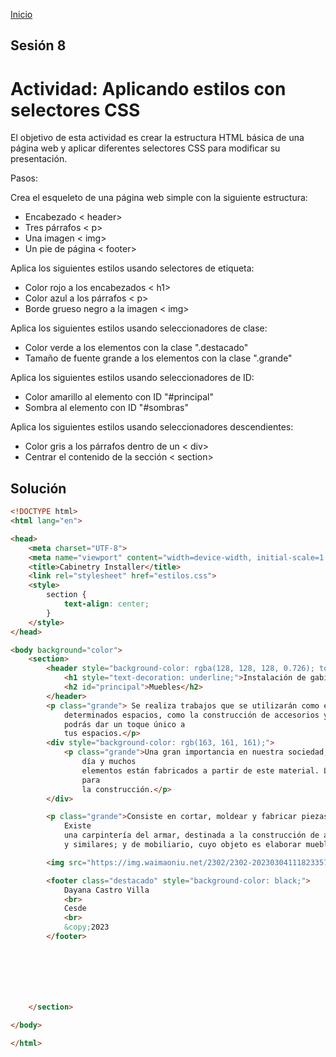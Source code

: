 <!-- No borrar o modificar -->
[Inicio](./index.md)

## Sesión 8 


<!-- actividad 08-->

# Actividad: Aplicando estilos con selectores CSS
El objetivo de esta actividad es crear la estructura HTML básica de una página web y aplicar diferentes selectores CSS para modificar su presentación.

Pasos:

Crea el esqueleto de una página web simple con la siguiente estructura:

* Encabezado < header>
* Tres párrafos < p>
* Una imagen < img>
* Un pie de página < footer>

Aplica los siguientes estilos usando selectores de etiqueta:

* Color rojo a los encabezados < h1>
* Color azul a los párrafos < p>
* Borde grueso negro a la imagen < img>

Aplica los siguientes estilos usando seleccionadores de clase:

* Color verde a los elementos con la clase ".destacado"
* Tamaño de fuente grande a los elementos con la clase ".grande"

Aplica los siguientes estilos usando seleccionadores de ID:

* Color amarillo al elemento con ID "#principal"
* Sombra al elemento con ID "#sombras"

Aplica los siguientes estilos usando seleccionadores descendientes:

* Color gris a los párrafos dentro de un < div>
* Centrar el contenido de la sección < section>

## Solución 
```html
<!DOCTYPE html>
<html lang="en">

<head>
    <meta charset="UTF-8">
    <meta name="viewport" content="width=device-width, initial-scale=1.0">
    <title>Cabinetry Installer</title>
    <link rel="stylesheet" href="estilos.css">
    <style>
        section {
            text-align: center;
        }
    </style>
</head>

<body background="color">
    <section>
        <header style="background-color: rgba(128, 128, 128, 0.726); top: 0%;left: 0%;">
            <h1 style="text-decoration: underline;">Instalación de gabinetes domésticos y de negocios</h1>
            <h2 id="principal">Muebles</h2>
        </header>
        <p class="grande"> Se realiza trabajos que se utilizarán como elementos decorativos y funcionales en
            determinados espacios, como la construcción de accesorios y muebles de madera. Con este tipo de carpintería
            podrás dar un toque único a
            tus espacios.</p>
        <div style="background-color: rgb(163, 161, 161);">
            <p class="grande">Una gran importancia en nuestra sociedad, ya que la madera forma parte de nuestro día a
                día y muchos
                elementos están fabricados a partir de este material. La madera es posiblemente el material más antiguo
                para
                la construcción.</p>
        </div>

        <p class="grande">Consiste en cortar, moldear y fabricar piezas de madera para la construcción de viviendas.
            Existe
            una carpintería del armar, destinada a la construcción de armazones; de taller, dedicada a puertas, ventanas
            y similares; y de mobiliario, cuyo objeto es elaborar muebles de hogar con maderas comunes.</p>

        <img src="https://img.waimaoniu.net/2302/2302-202303041118233570.jpg">

        <footer class="destacado" style="background-color: black;">
            Dayana Castro Villa
            <br>
            Cesde
            <br>
            &copy;2023
        </footer>







    </section>

</body>

</html>
```






